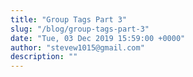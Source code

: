 ```yaml
---
title: "Group Tags Part 3"
slug: "/blog/group-tags-part-3"
date: "Tue, 03 Dec 2019 15:59:00 +0000"
author: "stevew1015@gmail.com"
description: ""
---
```


